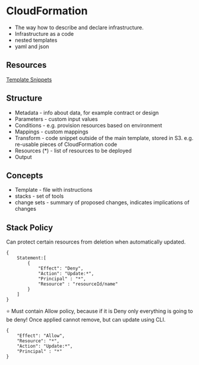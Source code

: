 # CloudFormation
- The way how to describe and declare infrastructure. 
- Infrastructure as a code
- nested templates
- yaml and json

## Resources
[Template Snippets](https://docs.aws.amazon.com/AWSCloudFormation/latest/UserGuide/CHAP_TemplateQuickRef.html)

## Structure
- Metadata - info about data, for example contract or design
- Parameters - custom input values
- Conditions - e.g. provision resources based on environment 
- Mappings -  custom mappings
- Transform - code snippet outside of the main template, stored in S3. e.g. re-usable pieces of CloudFormation code 
- Resources (*) - list of resources to be deployed
- Output


## Concepts
- Template - file with instructions
- stacks - set of tools
- change sets - summary of proposed changes, indicates implications of changes

## Stack Policy
Can protect certain resources from deletion when automatically updated.
```
{
    Statement:[
        {
            "Effect": "Deny",
            "Action": "Update:*",
            "Principal" : "*",
            "Resource" : "resourceId/name"
        }
    ]
}
```

:star: Must contain Allow policy, because if it is Deny only everything is going to be deny!  Once applied cannot remove, but can update using CLI.


```
{
    "Effect": "Allow",
    "Resource": "*",
    "Action": "Update:*",
    "Principal" : "*"
}
```

